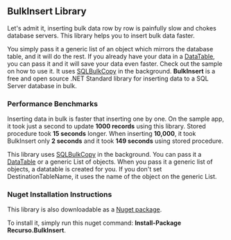 ## BulkInsert Library

Let's admit it, inserting bulk data row by row is painfully slow and chokes database servers. This library helps you to insert bulk data faster. 

You simply pass it a generic list of an object which mirrors the database table, and it will do the rest. If you already have your data in a [DataTable](https://docs.microsoft.com/en-us/dotnet/api/system.data.datatable?view=netstandard-2.1), you can pass it and it will save your data even faster. Check out the sample on how to use it. It uses [SQLBulkCopy](https://docs.microsoft.com/en-us/dotnet/api/system.data.sqlclient.sqlbulkcopy?view=netstandard-2.1 "SqlBulkCOpy") in the background. **BulkInsert** is a free and open source .NET Standard library for inserting data to a SQL Server database in bulk. 

### Performance Benchmarks

Inserting data in bulk is faster that inserting one by one. On the sample app, it took just a second to update **1000 records** using this library. Stored procedure took **15 seconds** longer. When inserting **10,000**, it took BulkInsert only **2 seconds** and it took **149 seconds** using stored procedure. 

This library uses [SQLBulkCopy](https://docs.microsoft.com/en-us/dotnet/api/system.data.sqlclient.sqlbulkcopy?view=netstandard-2.1 "SqlBulkCOpy") in the background. You can pass it a [DataTable](https://docs.microsoft.com/en-us/dotnet/api/system.data.datatable?view=netstandard-2.1) or a generic List of objects. When you pass it a generic list of objects, a datatable is created for you. If you don't set DestinationTableName, it uses the name of the object on the generic List.

### Nuget Installation Instructions

This library is also downloadable as a [Nuget package](https://www.nuget.org/packages/Recurso.BulkInsert).

To install it, simply run this nuget command: **Install-Package Recurso.BulkInsert**.
